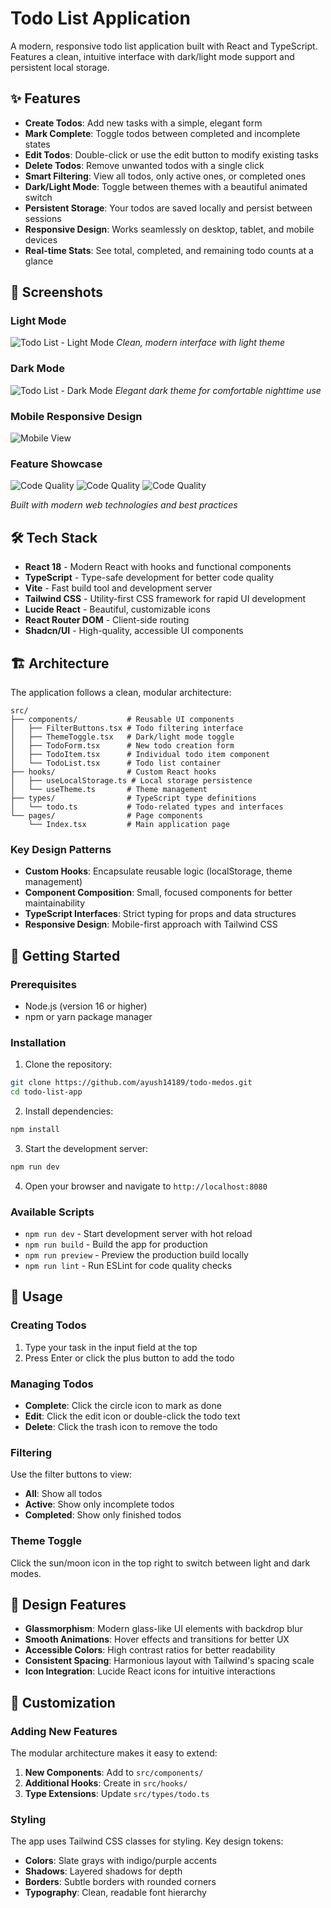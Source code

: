 # Todo List Application

A modern, responsive todo list application built with React and TypeScript. Features a clean, intuitive interface with dark/light mode support and persistent local storage.

## ✨ Features

- **Create Todos**: Add new tasks with a simple, elegant form
- **Mark Complete**: Toggle todos between completed and incomplete states
- **Edit Todos**: Double-click or use the edit button to modify existing tasks
- **Delete Todos**: Remove unwanted todos with a single click
- **Smart Filtering**: View all todos, only active ones, or completed ones
- **Dark/Light Mode**: Toggle between themes with a beautiful animated switch
- **Persistent Storage**: Your todos are saved locally and persist between sessions
- **Responsive Design**: Works seamlessly on desktop, tablet, and mobile devices
- **Real-time Stats**: See total, completed, and remaining todo counts at a glance

## 📸 Screenshots

### Light Mode
![Todo List - Light Mode](public/images/lightmode.png)
*Clean, modern interface with light theme*

### Dark Mode
![Todo List - Dark Mode](public/images/darkmode.png)
*Elegant dark theme for comfortable nighttime use*

### Mobile Responsive Design
![Mobile View](public/images/mobile.png)

### Feature Showcase
![Code Quality](public/images/feature1.png)
![Code Quality](public/images/feature2.png)
![Code Quality](public/images/feature3.png)

*Built with modern web technologies and best practices*

## 🛠️ Tech Stack

- **React 18** - Modern React with hooks and functional components
- **TypeScript** - Type-safe development for better code quality
- **Vite** - Fast build tool and development server
- **Tailwind CSS** - Utility-first CSS framework for rapid UI development
- **Lucide React** - Beautiful, customizable icons
- **React Router DOM** - Client-side routing
- **Shadcn/UI** - High-quality, accessible UI components

## 🏗️ Architecture

The application follows a clean, modular architecture:

```
src/
├── components/           # Reusable UI components
│   ├── FilterButtons.tsx # Todo filtering interface
│   ├── ThemeToggle.tsx   # Dark/light mode toggle
│   ├── TodoForm.tsx      # New todo creation form
│   ├── TodoItem.tsx      # Individual todo item component
│   └── TodoList.tsx      # Todo list container
├── hooks/                # Custom React hooks
│   ├── useLocalStorage.ts # Local storage persistence
│   └── useTheme.ts       # Theme management
├── types/                # TypeScript type definitions
│   └── todo.ts           # Todo-related types and interfaces
└── pages/                # Page components
    └── Index.tsx         # Main application page
```

### Key Design Patterns

- **Custom Hooks**: Encapsulate reusable logic (localStorage, theme management)
- **Component Composition**: Small, focused components for better maintainability
- **TypeScript Interfaces**: Strict typing for props and data structures
- **Responsive Design**: Mobile-first approach with Tailwind CSS

## 🚀 Getting Started

### Prerequisites

- Node.js (version 16 or higher)
- npm or yarn package manager

### Installation

1. Clone the repository:
```bash
git clone https://github.com/ayush14189/todo-medos.git
cd todo-list-app
```

2. Install dependencies:
```bash
npm install
```

3. Start the development server:
```bash
npm run dev
```

4. Open your browser and navigate to `http://localhost:8080`

### Available Scripts

- `npm run dev` - Start development server with hot reload
- `npm run build` - Build the app for production
- `npm run preview` - Preview the production build locally
- `npm run lint` - Run ESLint for code quality checks

## 📱 Usage

### Creating Todos
1. Type your task in the input field at the top
2. Press Enter or click the plus button to add the todo

### Managing Todos
- **Complete**: Click the circle icon to mark as done
- **Edit**: Click the edit icon or double-click the todo text
- **Delete**: Click the trash icon to remove the todo

### Filtering
Use the filter buttons to view:
- **All**: Show all todos
- **Active**: Show only incomplete todos
- **Completed**: Show only finished todos

### Theme Toggle
Click the sun/moon icon in the top right to switch between light and dark modes.

## 🎨 Design Features

- **Glassmorphism**: Modern glass-like UI elements with backdrop blur
- **Smooth Animations**: Hover effects and transitions for better UX
- **Accessible Colors**: High contrast ratios for better readability
- **Consistent Spacing**: Harmonious layout with Tailwind's spacing scale
- **Icon Integration**: Lucide React icons for intuitive interactions

## 🔧 Customization

### Adding New Features

The modular architecture makes it easy to extend:

1. **New Components**: Add to `src/components/`
2. **Additional Hooks**: Create in `src/hooks/`
3. **Type Extensions**: Update `src/types/todo.ts`

### Styling

The app uses Tailwind CSS classes for styling. Key design tokens:
- **Colors**: Slate grays with indigo/purple accents
- **Shadows**: Layered shadows for depth
- **Borders**: Subtle borders with rounded corners
- **Typography**: Clean, readable font hierarchy
